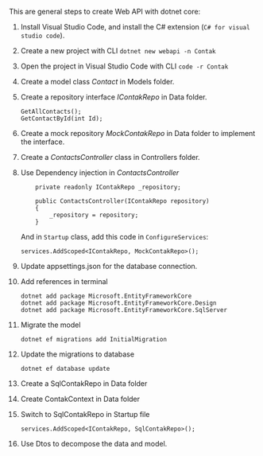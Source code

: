 This are general steps to create Web API with dotnet core:
1. Install Visual Studio Code, and install the C# extension (`C# for visual studio code`).
1. Create a new project with CLI `dotnet new webapi -n Contak`
1. Open the project in Visual Studio Code with CLI `code -r Contak`
1. Create a model class *Contact* in Models folder.
1. Create a repository interface *IContakRepo* in Data folder.
    ```
    GetAllContacts();
    GetContactById(int Id);
    ```
1. Create a mock repository *MockContakRepo* in Data folder to implement the interface.
1. Create a *ContactsController* class in Controllers folder.
1. Use Dependency injection in *ContactsController* 
    ```
        private readonly IContakRepo _repository;

        public ContactsController(IContakRepo repository)
        {
            _repository = repository;
        }
    ```

    And in `Startup` class, add this code in `ConfigureServices`:
    ```
    services.AddScoped<IContakRepo, MockContakRepo>();
    ```
1. Update appsettings.json for the database connection.
1. Add references in terminal
    ```
    dotnet add package Microsoft.EntityFrameworkCore 
    dotnet add package Microsoft.EntityFrameworkCore.Design 
    dotnet add package Microsoft.EntityFrameworkCore.SqlServer 
    ```
1. Migrate the model
    ```
    dotnet ef migrations add InitialMigration
    ```
1. Update the migrations to database
    ```
    dotnet ef database update
    ```
1. Create a SqlContakRepo in Data folder
1. Create ContakContext in Data folder
1. Switch to SqlContakRepo in Startup file
    ```
    services.AddScoped<IContakRepo, SqlContakRepo>();
    ```
1. Use Dtos to decompose the data and model.